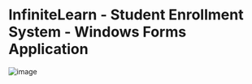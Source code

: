 # InfiniteLearn - Student Enrollment System - Windows Forms Application

![image](https://user-images.githubusercontent.com/49782156/169663406-9ecb3de7-46d6-4f3b-98bd-b5623aa63d1d.png)
